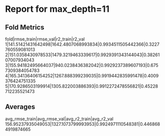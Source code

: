 # Report for max_depth=11

## Fold Metrics
fold|rmse_train|rmse_val|r2_train|r2_val
1|141.51421431642498|1642.4807068993834|0.9934511505442366|0.3227760559081013
2|151.0358430978533|1479.3219463339617|0.9929391343144043|0.3826107007934043
3|155.94182495664037|940.0238436382042|0.9929237389607193|0.6757309384054783
4|165.34136406154252|1267.888399239035|0.9919442835991478|0.4009376424751335
5|170.9286503199914|1305.822003886393|0.9912272478556821|0.45228712235521473


## Averages
avg_rmse_train|avg_rmse_val|avg_r2_train|avg_r2_val
156.95237935049053|1327.1073799993953|0.9924971110548381|0.4468684919874665
